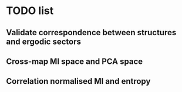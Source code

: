 # TODO list

## Validate correspondence between structures and ergodic sectors

## Cross-map MI space and PCA space

## Correlation normalised MI and entropy

